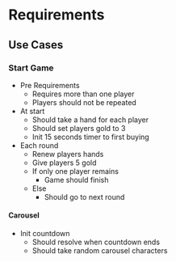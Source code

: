 # Requirements
## Use Cases
### Start Game
- Pre Requirements
  - Requires more than one player
  - Players should not be repeated
- At start
  - Should take a hand for each player
  - Should set players gold to 3
  - Init 15 seconds timer to first buying
- Each round
  - Renew players hands 
  - Give players 5 gold
  - If only one player remains
    - Game should finish
  - Else
    - Should go to next round

#### Carousel
- Init countdown
  - Should resolve when countdown ends
  - Should take random carousel characters
